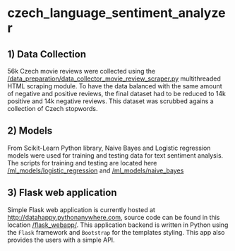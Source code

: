 # czech_language_sentiment_analyzer

## 1) Data Collection
56k Czech movie reviews were collected using the <a href="https://github.com/datahappy1/czech_language_sentiment_analyzer/blob/master/data_preparation/data_collector_movie_review_scraper.py">/data_preparation/data_collector_movie_review_scraper.py</a>
multithreaded HTML scraping module. To have the data balanced with the same amount of negative and positive reviews, the
final dataset had to be reduced to 14k positive and 14k negative reviews.
 This dataset was scrubbed agains a collection of Czech stopwords. 

## 2) Models
From Scikit-Learn Python library, Naive Bayes and Logistic regression models were used
for training and testing data for text sentiment analysis.
The scripts for training and testing are located here <a href="https://github.com/datahappy1/czech_language_sentiment_analyzer/tree/master/ml_models/logistic_regression">/ml_models/logistic_regression</a> and <a href="https://github.com/datahappy1/czech_language_sentiment_analyzer/tree/master/ml_models/naive_bayes">/ml_models/naive_bayes</a>

## 3) Flask web application
Simple Flask web application is currently hosted at <a href="http://datahappy.pythonanywhere.com">http://datahappy.pythonanywhere.com</a>, source code can be found in this location <a href="https://github.com/datahappy1/czech_language_sentiment_analyzer/tree/master/flask_webapp">/flask_webapp/</a>.
This application backend is written in Python using the `Flask` framework and `Bootstrap` for the templates styling. This app also provides the users with a simple API. 